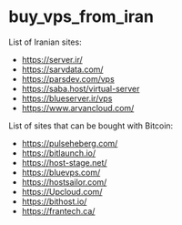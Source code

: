 # buy_vps_from_iran

List of Iranian sites:
* https://server.ir/
* https://sarvdata.com/
* https://parsdev.com/vps
* https://saba.host/virtual-server
* https://blueserver.ir/vps
* https://www.arvancloud.com/

List of sites that can be bought with Bitcoin:
* https://pulseheberg.com/
* https://bitlaunch.io/
* https://host-stage.net/
* https://bluevps.com/
* https://hostsailor.com/
* https://Upcloud.com/
* https://bithost.io/
* https://frantech.ca/
